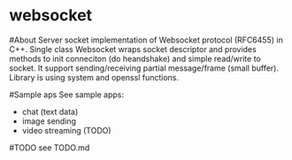 websocket
=========
#About
Server socket implementation of Websocket protocol (RFC6455) in C++.
Single class Websocket wraps socket descriptor and provides methods 
to init conneciton (do heandshake) and simple read/write to socket.
It support sending/receiving partial message/frame (small buffer).
Library is using system and openssl functions.

#Sample aps
See sample apps:
* chat (text data)
* image sending
* video streaming (TODO)

#TODO 
see TODO.md
